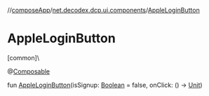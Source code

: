 //[composeApp](../../index.md)/[net.decodex.dcp.ui.components](index.md)/[AppleLoginButton](-apple-login-button.md)

# AppleLoginButton

[common]\

@[Composable](https://developer.android.com/reference/kotlin/androidx/compose/runtime/Composable.html)

fun [AppleLoginButton](-apple-login-button.md)(isSignup: [Boolean](https://kotlinlang.org/api/latest/jvm/stdlib/kotlin/-boolean/index.html) = false, onClick: () -&gt; [Unit](https://kotlinlang.org/api/latest/jvm/stdlib/kotlin/-unit/index.html))
